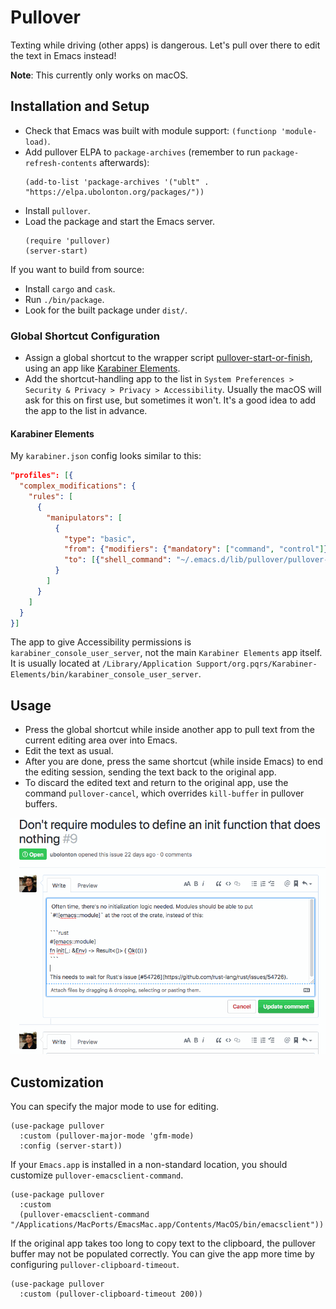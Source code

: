 # Pullover
Texting while driving (other apps) is dangerous. Let's pull over there to edit the text in Emacs instead!

**Note**: This currently only works on macOS.

## Installation and Setup
- Check that Emacs was built with module support: `(functionp 'module-load)`.
- Add pullover ELPA to `package-archives` (remember to run `package-refresh-contents` afterwards):
    ```emacs-lisp
    (add-to-list 'package-archives '("ublt" . "https://elpa.ubolonton.org/packages/"))
    ```
- Install `pullover`.
- Load the package and start the Emacs server.
    ```emacs-lisp
    (require 'pullover)
    (server-start)
    ```

If you want to build from source:
- Install `cargo` and `cask`.
- Run `./bin/package`.
- Look for the built package under `dist/`.

### Global Shortcut Configuration
- Assign a global shortcut to the wrapper script [pullover-start-or-finish](./pullover-start-or-finish), using an app like [Karabiner Elements](https://github.com/tekezo/Karabiner-Elements).
- Add the shortcut-handling app to the list in `System Preferences > Security & Privacy > Privacy > Accessibility`. Usually the macOS will ask for this on first use, but sometimes it won't. It's a good idea to add the app to the list in advance.

#### Karabiner Elements
My `karabiner.json` config looks similar to this:

```json
"profiles": [{
  "complex_modifications": {
    "rules": [
      {
        "manipulators": [
          {
            "type": "basic",
            "from": {"modifiers": {"mandatory": ["command", "control"]}, "key_code": "e"},
            "to": [{"shell_command": "~/.emacs.d/lib/pullover/pullover-start-or-finish"}]
          }
        ]
      }
    ]
  }
}]
```

The app to give Accessibility permissions is `karabiner_console_user_server`, not the main `Karabiner Elements` app itself. It is usually located at `/Library/Application Support/org.pqrs/Karabiner-Elements/bin/karabiner_console_user_server`.

## Usage
- Press the global shortcut while inside another app to pull text from the current editing area over into Emacs.
- Edit the text as usual.
- After you are done, press the same shortcut (while inside Emacs) to end the editing session, sending the text back to the original app.
- To discard the edited text and return to the original app, use the command `pullover-cancel`, which overrides `kill-buffer` in pullover buffers.

<p align="center">
<kbd>
  <img src="./pullover.gif" alt="pullover illustration" />
</kbd>
</p>

## Customization
You can specify the major mode to use for editing.
```emacs-lisp
(use-package pullover
  :custom (pullover-major-mode 'gfm-mode)
  :config (server-start))
```

If your `Emacs.app` is installed in a non-standard location, you should customize `pullover-emacsclient-command`.
```emacs-lisp
(use-package pullover
  :custom
  (pullover-emacsclient-command "/Applications/MacPorts/EmacsMac.app/Contents/MacOS/bin/emacsclient"))
```

If the original app takes too long to copy text to the clipboard, the pullover buffer may not be populated correctly. You can give the app more time by configuring `pullover-clipboard-timeout`.
```emacs-lisp
(use-package pullover
  :custom (pullover-clipboard-timeout 200))
```

